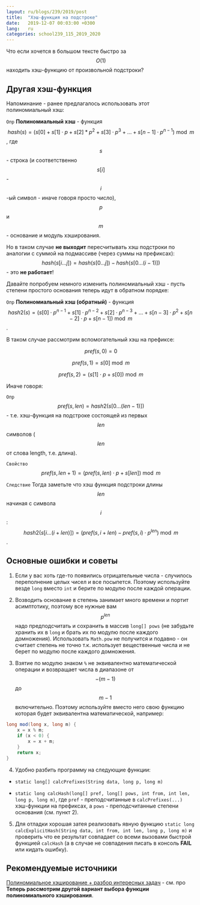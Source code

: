 ```yaml
---
layout: ru/blogs/239/2019/post
title:  "Хэш-функция на подстроке"
date:   2019-12-07 00:03:00 +0300
lang:   ru
categories: school239_115_2019_2020
---
```


Что если хочется в большом тексте быстро за $$O(1)$$ находить хэш-функцию от произвольной подстроки?

Другая хэш-функция
-----

Напоминание - ранее предлагалось использовать этот полиномиальный хэш:

```Опр``` **Полиномиальный хэш** - функция $$hash(s) = (s[0] + s[1] \cdot p + s[2] * p^2 + s[3] \cdot p^3 + ... + s[n-1] \cdot p^{n-1}) \bmod m$$, где $$s$$ - строка (и соответственно $$s[i]$$ - $$i$$-ый символ - иначе говоря просто число), $$p$$ и $$m$$ - основание и модуль хэширования.

Но в таком случае **не выходит** пересчитывать хэш подстроки по аналогии с суммой на подмассиве (через суммы на префиксах): $$hash(s[i...j])=hash(s[0...j]) - hash(s[0...(i-1)])$$ - это **не работает**!

Давайте попробуем немного изменить полиномиальный хэш - пусть степени простого основания теперь идут в обратном порядке:

```Опр``` **Полиномиальный хэш (обратный)** - функция $$hash2(s) = (s[0] \cdot p^{n-1} + s[1] \cdot p^{n-2} + s[2] \cdot p^{n-3} + ...  + s[n-3] \cdot p^2 + s[n-2] \cdot p + s[n-1]) \bmod m$$.

В таком случае рассмотрим вспомогательный хэш на префиксе:

$$pref(s, 0) = 0$$

$$pref(s, 1) = s[0] \bmod m$$

$$pref(s, 2) = (s[1] \cdot p + s[0]) \bmod m$$

Иначе говоря:

```Опр``` $$pref(s, len) = hash2(s[0...(len-1)])$$ - т.е. хэш-функция на подстроке состоящей из первых $$len$$ символов ($$len$$ от слова length, т.е. длина).

```Свойство``` $$pref(s, len + 1) = (pref(s, len) \cdot p + s[len]) \bmod m$$

```Следствие``` Тогда заметьте что хэш функция подстроки длины $$len$$ начиная с символа $$i$$: $$hash2(s[i...(i+len)]) = (pref(s, i+len) - pref(s, i) \cdot p^{len}) \bmod m$$.

Основные ошибки и советы
-----

1) Если у вас хоть где-то появились отрицательные числа - случилось переполнение целых чисел и все посыпется. Поэтому используйте везде ```long``` вместо ```int``` и берите по модулю после каждой операции.

2) Возводить основание в степень занимает много времени и портит асимптотику, поэтому все нужные вам $$p^{len}$$ надо предподсчитать и сохранить в массив ```long[] pows``` (не забудьте хранить их в ```long``` и брать их по модулю после каждого домножения). Использовать ```Math.pow``` не получится и подавно - он считает степень не точно т.к. использует вещественные числа и не берет по модулю после каждого домножения.

3) Взятие по модулю знаком ```%``` не эквивалентно математической операции и возвращает числа в диапазоне от $$-(m-1)$$ до $$m-1$$ включительно. Поэтому используйте вместо него свою функцию которая будет эквивалентна математической, например:

```java
long mod(long x, long m) {
    x = x % m;
    if (x < 0) {
        x = x + m;
    }
    return x;
}
```

4) Удобно разбить программу на следующие функции:
 
 - ```static long[] calcPrefixes(String data, long p, long m)```

 - ```static long calcHash(long[] pref, long[] pows, int from, int len, long p, long m)```, где ```pref``` - преподсчитанные в ```calcPrefixes(...)``` хэш-функции на префиксах, а ```pows``` - преподсчитанные степени основания (см. пункт 2).

5) Для отладки хорошая затея реализовать явную функцию ```static long calcExplicitHash(String data, int from, int len, long p, long m)``` и проверить что ее результат совпадает со всеми вызовами быстрой функцией ```calcHash``` (а в случае не совпадения писать в консоль **FAIL** или кидать ошибку).  

Рекомендуемые источники
-----

[Полиномиальное хэширование + разбор интересных задач](https://codeforces.com/blog/entry/60445) - см. про **Теперь рассмотрим другой вариант выбора функции полиномиального хэширования**.
